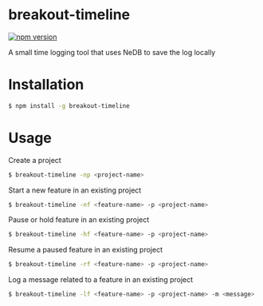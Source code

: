 # breakout-timeline


[![npm
version](https://badge.fury.io/js/breakout-timeline.svg)](https://badge.fury.io/js/ng-form-generator)

A small time logging tool that uses NeDB to save the log locally

# Installation

```sh
$ npm install -g breakout-timeline
```
# Usage

Create a project
```sh
$ breakout-timeline -np <project-name>
```

Start a new feature in an existing project
```sh
$ breakout-timeline -nf <feature-name> -p <project-name>
```

Pause or hold feature in an existing project
```sh
$ breakout-timeline -hf <feature-name> -p <project-name>
```

Resume a paused feature in an existing project
```sh
$ breakout-timeline -rf <feature-name> -p <project-name>
```

Log a message related to a feature in an existing project
```sh
$ breakout-timeline -lf <feature-name> -p <project-name> -m <message>
```
